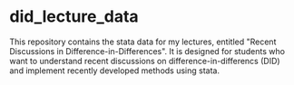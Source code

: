 # did_lecture_data
This repository contains the stata data for my lectures, entitled "Recent Discussions in Difference-in-Differences". It is designed for students who want to understand recent discussions on difference-in-differencs (DID) and implement recently developed methods using stata.
